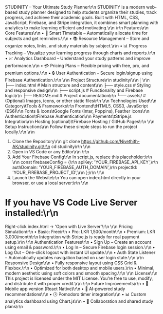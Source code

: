 STUDINITY – Your Ultimate Study Planner\r\n
STUDINITY is a modern web-based study planner designed to help students organize their studies, track progress, and achieve their academic goals. Built with HTML, CSS, JavaScript, Firebase, and Stripe integration, it combines smart planning with analytics to make learning efficient and motivating.\r\n
\r\n
Features\r\n
Core Features\r\n
• 🧠 Smart Timetable – Automatically allocate time for subjects and get reminders.\r\n
• 📚 Resource Management – Store and organize notes, links, and study materials by subject.\r\n
• 📊 Progress Tracking – Visualize your learning progress through charts and reports.\r\n
• 📈 Analytics Dashboard – Understand your study patterns and improve performance.\r\n
• 💳 Pricing Plans – Flexible pricing with free, pro, and premium options.\r\n
• 🔒 User Authentication – Secure login/signup using Firebase Authentication.\r\n
\r\n
Project Structure\r\n
studinity/\r\n
│\r\n
├── index.html        # Main structure and content\r\n
├── style.css         # Styling and responsive design\r\n
├── script.js         # Functionality and Firebase logic\r\n
├── README.md         # Project documentation\r\n
└── assets/           # (Optional) Images, icons, or other static files\r\n
\r\n
Technologies Used\r\n
Category\tTools & Frameworks\r\n
Frontend\tHTML5, CSS3, JavaScript (ES6)\r\n
Fonts & Icons\tGoogle Fonts (Inter, Poppins), Feather Icons\r\n
Authentication\tFirebase Authentication\r\n
Payments\tStripe.js Integration\r\n
Hosting (optional)\tFirebase Hosting / GitHub Pages\r\n
\r\n
Setup Instructions\r\n
Follow these simple steps to run the project locally.\r\n
\r\n
1. Clone the Repository\r\n
git clone https://github.com/Nivethith-AK/studinity.git\r\n
cd studinity\r\n
\r\n
2. Open in VS Code or any Editor\r\n
\r\n
3. Add Your Firebase Config\r\n
In script.js, replace this placeholder:\r\n
\r\n
const firebaseConfig = {\r\n
    apiKey: 'YOUR_FIREBASE_API_KEY',\r\n
    authDomain: 'YOUR_FIREBASE_AUTH_DOMAIN',\r\n
    projectId: 'YOUR_FIREBASE_PROJECT_ID',\r\n
};\r\n
\r\n
4. Launch the Website\r\n
You can open index.html directly in your browser, or use a local server:\r\n
\r\n
# If you have VS Code Live Server installed:\r\n
Right-click index.html → 'Open with Live Server'\r\n
\r\n
Pricing Simulation\r\n
• Basic: Free\r\n
• Pro: LKR 1,500/month\r\n
• Premium: LKR 3,000/month\r\n
Integration with Stripe.js is ready for real payment setup.\r\n
\r\n
Authentication Features\r\n
• Sign Up – Create an account using email & password.\r\n
• Log In – Secure Firebase login session.\r\n
• Log Out – One-click logout with instant UI update.\r\n
• Auth State Listener – Automatically updates navigation based on user login state.\r\n
\r\n
Responsive Design\r\n
• Fully responsive layout using CSS Grid & Flexbox.\r\n
• Optimized for both desktop and mobile users.\r\n
• Minimal, modern aesthetic using soft colors and smooth spacing.\r\n
\r\n
License\r\n
This project is licensed under the MIT License. You’re free to use, modify, and distribute it with proper credit.\r\n
\r\n
Future Improvements\r\n
• 📱 Mobile app version (React Native)\r\n
• 🎯 AI-powered study recommendations\r\n
• 🕓 Pomodoro timer integration\r\n
• 📊 Custom analytics dashboard using Chart.js\r\n
• 💬 Collaboration and shared study plans\r\n
